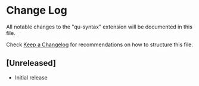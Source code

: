 # Change Log

All notable changes to the "qu-syntax" extension will be documented in this file.

Check [Keep a Changelog](http://keepachangelog.com/) for recommendations on how to structure this file.

## [Unreleased]

- Initial release
